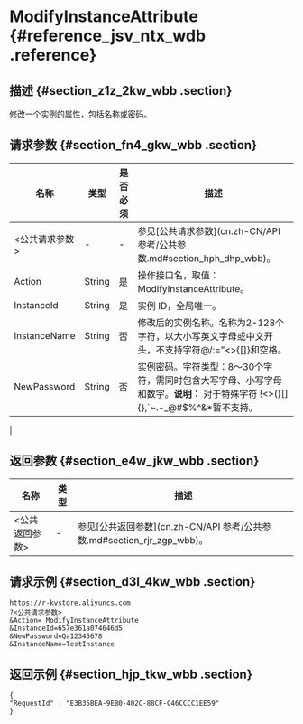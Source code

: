 # ModifyInstanceAttribute {#reference_jsv_ntx_wdb .reference}

## 描述 {#section_z1z_2kw_wbb .section}

修改一个实例的属性，包括名称或密码。

## 请求参数 {#section_fn4_gkw_wbb .section}

|名称|类型|是否必须|描述|
|--|--|----|--|
|<公共请求参数\>|-|-|参见[公共请求参数](cn.zh-CN/API 参考/公共参数.md#section_hph_dhp_wbb)。|
|Action|String|是|操作接口名，取值：ModifyInstanceAttribute。|
|InstanceId|String|是|实例 ID，全局唯一。|
|InstanceName|String|否|修改后的实例名称。名称为2-128个字符，以大小写英文字母或中文开头，不支持字符@/:=”<\>\{\[\]\}和空格。|
|NewPassword|String|否|实例密码。字符类型：8～30个字符，需同时包含大写字母、小写字母和数字。**说明：** 对于特殊字符 !<\>\(\)\[\]\{\},\`~.-\_@\#$%^&\*暂不支持。

|

## 返回参数 {#section_e4w_jkw_wbb .section}

|名称|类型|描述|
|--|--|--|
|<公共返回参数\>|-|参见[公共返回参数](cn.zh-CN/API 参考/公共参数.md#section_rjr_zgp_wbb)。|

## 请求示例 {#section_d3l_4kw_wbb .section}

```
https://r-kvstore.aliyuncs.com
?<公共请求参数>
&Action= ModifyInstanceAttribute
&InstanceId=657e361a074646d5
&NewPassword=Qa12345678
&InstanceName=TestInstance
```

## 返回示例 {#section_hjp_tkw_wbb .section}

```
{
"RequestId" : "E3B35BEA-9EB0-402C-88CF-C46CCCC1EE59" 
}
```

